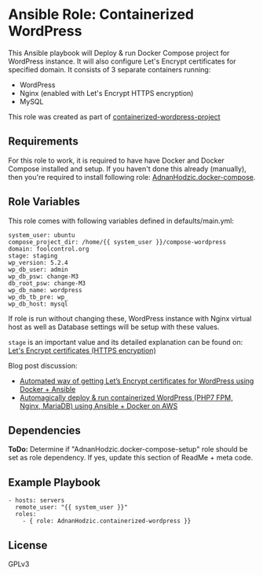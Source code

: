 Ansible Role: Containerized WordPress
=========

This Ansible playbook will Deploy & run Docker Compose project for WordPress instance. It will also configure Let's Encrypt certificates for specified domain. It consists of 3 separate containers running:
* WordPress
* Nginx (enabled with Let's Encrypt HTTPS encryption)
* MySQL

This role was created as part of [containerized-wordpress-project](https://github.com/AdnanHodzic/containerized-wordpress-project)

Requirements
------------

For this role to work, it is required to have have Docker and Docker Compose installed and setup. If you haven't done this already (manually), then you're required to install following role: [AdnanHodzic.docker-compose](https://galaxy.ansible.com/AdnanHodzic/docker-compose).

Role Variables
--------------

This role comes with following variables defined in defaults/main.yml:

```
system_user: ubuntu
compose_project_dir: /home/{{ system_user }}/compose-wordpress
domain: foolcontrol.org
stage: staging
wp_version: 5.2.4
wp_db_user: admin
wp_db_psw: change-M3
db_root_psw: change-M3
wp_db_name: wordpress
wp_db_tb_pre: wp_
wp_db_host: mysql
```

If role is run without changing these, WordPress instance with Nginx virtual host as well as Database settings will be setup with these values. 

`stage` is an important value and its detailed explanation can be found on: [Let's Encrypt certificates (HTTPS encryption)](https://github.com/AdnanHodzic/containerized-wordpress-project/blob/master/README.md#5-lets-encrypt-certificates-https-encryption)

Blog post discussion: 
* [Automated way of getting Let’s Encrypt certificates for WordPress using Docker + Ansible](http://foolcontrol.org/?p=2758)
* [Automagically deploy & run containerized WordPress (PHP7 FPM, Nginx, MariaDB) using Ansible + Docker on AWS](http://foolcontrol.org/?p=2002)


Dependencies
------------

**ToDo:**
Determine if "AdnanHodzic.docker-compose-setup" role should be set as role dependency. If yes, update this section of ReadMe + meta code.

Example Playbook
----------------

```
- hosts: servers
  remote_user: "{{ system_user }}"
  roles:
    - { role: AdnanHodzic.containerized-wordpress }}  
```

License
-------

GPLv3

